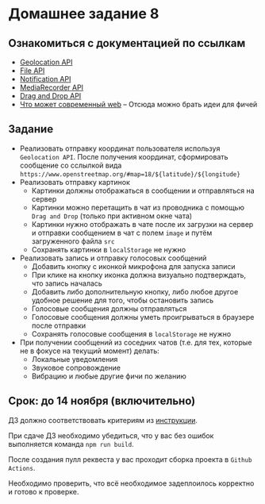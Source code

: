 # Домашнее задание 8

## Ознакомиться с документацией по ссылкам

- [Geolocation API](https://developer.mozilla.org/en-US/docs/Web/API/Geolocation_API)
- [File API](https://developer.mozilla.org/en-US/docs/Web/API/File)
- [Notification API](https://developer.mozilla.org/en-US/docs/Web/API/Notification)
- [MediaRecorder API](https://developer.mozilla.org/en-US/docs/Web/API/MediaRecorder)
- [Drag and Drop API](https://developer.mozilla.org/en-US/docs/Web/API/HTML_Drag_and_Drop_API)
- [Что может современный web](https://whatwebcando.today/) – Отсюда можно брать идеи для фичей


## Задание

* Реализовать отправку координат пользователя используя `Geolocation API`. После получения координат, сформировать сообщение со сслылкой вида `https://www.openstreetmap.org/#map=18/${latitude}/${longitude}`
* Реализовать отправку картинок
  * Картинки должны отображаться в сообщении и отправляться на сервер
  * Картинки можно перетащить в чат из проводника с помощью `Drag and Drop` (только при активном окне чата)
  * Картинки нужно отображать в чате после их загрузки на сервер и отправки сообщением в чат с полем `image` и путём загруженного файла `src`
  * Сохранять картинки в `localStorage` не нужно
* Реализовать запись и отправку голосовых сообщений
  * Добавить кнопку с иконкой микрофона для запуска записи
  * При клике на кнопку иконка должна визуально подтверждать, что запись началась
  * Добавить либо дополнительную кнопку, либо любое другое удобное решение для того, чтобы остановить запись
  * Голосовые сообщения должны отправляться
  * Голосовые сообщения должны уметь проигрываться в браузере после отправки
  * Сохранять голосовые сообщения в `localStorage` не нужно
* При получении сообщений из соседних чатов (т.е. для тех, которые не в фокусе на текущий момент) делать:
  * Локальные уведомления
  * Звуковое сопровождение
  * Вибрацию и любые другие фичи по желанию

## Срок: до 14 ноября (включительно)

ДЗ должно соответствовать критериям из [инструкции](https://github.com/education-vk-company/homework#9-%D0%BF%D1%80%D0%B0%D0%B2%D0%B8%D0%BB%D0%B0-%D1%81%D0%B4%D0%B0%D1%87%D0%B8-%D0%B4%D0%B7).

При сдаче ДЗ необходимо убедиться, что у вас без ошибок выполняется команда `npm run build`.

После создания пулл реквеста у вас проходит сборка проекта в `Github Actions`.

Необходимо проверить, что всё необходимое задеплоилось корректно и готово к проверке.
